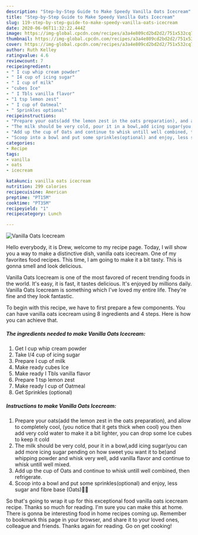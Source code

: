 ```yaml
---
description: "Step-by-Step Guide to Make Speedy Vanilla Oats Icecream"
title: "Step-by-Step Guide to Make Speedy Vanilla Oats Icecream"
slug: 119-step-by-step-guide-to-make-speedy-vanilla-oats-icecream
date: 2020-06-06T11:32:22.444Z
image: https://img-global.cpcdn.com/recipes/a3a4e809cd2bd2d2/751x532cq70/vanilla-oats-icecream-recipe-main-photo.jpg
thumbnail: https://img-global.cpcdn.com/recipes/a3a4e809cd2bd2d2/751x532cq70/vanilla-oats-icecream-recipe-main-photo.jpg
cover: https://img-global.cpcdn.com/recipes/a3a4e809cd2bd2d2/751x532cq70/vanilla-oats-icecream-recipe-main-photo.jpg
author: Ruth Kelley
ratingvalue: 4.6
reviewcount: 7
recipeingredient:
- " I cup whip cream powder"
- " I4 cup of icing sugar"
- " I cup of milk"
- "cubes Ice"
- " I Tbls vanilla flavor"
- "1 tsp lemon zest"
- " I cup of Oatmeal"
- " Sprinkles optional"
recipeinstructions:
- "Prepare your oats(add the lemon zest in the oats preparation), and allow to completely cool, (you notice that it gets thick when cool) you then add very cold water to make it a bit lighter, you can drop some Ice cubes to keep it cold"
- "The milk should be very cold, pour it in a bowl,add icing sugar(you can add more icing sugar pending on how sweet you want it to be)and whipping powder and whisk very well, add vanilla flavor and continue to whisk untill well mixed."
- "Add up the cup of Oats and continue to whisk untill well combined, then refrigerate."
- "Scoop into a bowl and put some sprinkles(optional) and enjoy, less sugar and fibre base (Oats)💃💃"
categories:
- Recipe
tags:
- vanilla
- oats
- icecream

katakunci: vanilla oats icecream 
nutrition: 299 calories
recipecuisine: American
preptime: "PT15M"
cooktime: "PT35M"
recipeyield: "1"
recipecategory: Lunch

---
```



![Vanilla Oats Icecream](https://img-global.cpcdn.com/recipes/a3a4e809cd2bd2d2/751x532cq70/vanilla-oats-icecream-recipe-main-photo.jpg)

Hello everybody, it is Drew, welcome to my recipe page. Today, I will show you a way to make a distinctive dish, vanilla oats icecream. One of my favorites food recipes. This time, I am going to make it a bit tasty. This is gonna smell and look delicious.

Vanilla Oats Icecream is one of the most favored of recent trending foods in the world. It's easy, it is fast, it tastes delicious. It's enjoyed by millions daily. Vanilla Oats Icecream is something which I've loved my entire life. They're fine and they look fantastic.




To begin with this recipe, we have to first prepare a few components. You can have vanilla oats icecream using 8 ingredients and 4 steps. Here is how you can achieve that.

<!--inarticleads1-->

##### The ingredients needed to make Vanilla Oats Icecream:

1. Get  I cup whip cream powder
1. Take  I/4 cup of icing sugar
1. Prepare  I cup of milk
1. Make ready cubes Ice
1. Make ready  I Tbls vanilla flavor
1. Prepare 1 tsp lemon zest
1. Make ready  I cup of Oatmeal
1. Get  Sprinkles (optional)




<!--inarticleads2-->

##### Instructions to make Vanilla Oats Icecream:

1. Prepare your oats(add the lemon zest in the oats preparation), and allow to completely cool, (you notice that it gets thick when cool) you then add very cold water to make it a bit lighter, you can drop some Ice cubes to keep it cold
1. The milk should be very cold, pour it in a bowl,add icing sugar(you can add more icing sugar pending on how sweet you want it to be)and whipping powder and whisk very well, add vanilla flavor and continue to whisk untill well mixed.
1. Add up the cup of Oats and continue to whisk untill well combined, then refrigerate.
1. Scoop into a bowl and put some sprinkles(optional) and enjoy, less sugar and fibre base (Oats)💃💃




So that's going to wrap it up for this exceptional food vanilla oats icecream recipe. Thanks so much for reading. I'm sure you can make this at home. There is gonna be interesting food in home recipes coming up. Remember to bookmark this page in your browser, and share it to your loved ones, colleague and friends. Thanks again for reading. Go on get cooking!
